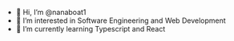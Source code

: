 - 👋 Hi, I’m @nanaboat1
- 👀 I’m interested in Software Engineering and Web Development
- 🌱 I’m currently learning Typescript and React


<!---
nanaboat1/nanaboat1 is a ✨ special ✨ repository because its `README.md` (this file) appears on your GitHub profile.
You can click the Preview link to take a look at your changes.
--->
